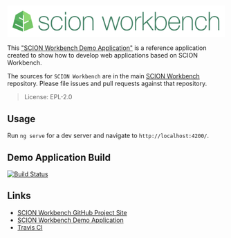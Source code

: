 [![SCION Workbench](https://github.com/SchweizerischeBundesbahnen/scion-workbench/raw/master/resources/site/logo/scion-workbench-banner.png)](https://github.com/SchweizerischeBundesbahnen/scion-workbench)

This ["SCION Workbench Demo Application"][demo-app] is a reference application created to show how to develop web applications based on SCION Workbench.

The sources for `SCION Workbench` are in the main [SCION Workbench](https://github.com/SchweizerischeBundesbahnen/scion-workbench) repository. Please file issues and pull requests against that repository.

> License: EPL-2.0

## Usage
Run `ng serve` for a dev server and navigate to `http://localhost:4200/`.

## Demo Application Build
[![Build Status](https://travis-ci.com/SchweizerischeBundesbahnen/scion-workbench-demo.svg?token=sT5ouhFsqwt9RmkLsQb8&branch=master)](https://travis-ci.com/SchweizerischeBundesbahnen/scion-workbench-demo)

## Links
- [SCION Workbench GitHub Project Site][project-site]
- [SCION Workbench Demo Application][demo-app]
- [Travis CI][travis-ci]

[project-site]: https://github.com/SchweizerischeBundesbahnen/scion-workbench
[demo-app]: https://schweizerischebundesbahnen.github.io/scion-workbench-demo/#/(view.6:heatmap//view.5:person/79//view.4:person/39//view.3:person/15//view.2:person/38//view.1:person/66//activity:person-list)?viewgrid=eyJpZCI6MSwic2FzaDEiOlsidmlld3BhcnQuMSIsInZpZXcuMSIsInZpZXcuMiIsInZpZXcuMSJdLCJzYXNoMiI6eyJpZCI6Miwic2FzaDEiOlsidmlld3BhcnQuMiIsInZpZXcuMyIsInZpZXcuMyJdLCJzYXNoMiI6eyJpZCI6Mywic2FzaDEiOlsidmlld3BhcnQuNCIsInZpZXcuNiIsInZpZXcuNiJdLCJzYXNoMiI6WyJ2aWV3cGFydC4zIiwidmlldy40Iiwidmlldy40Iiwidmlldy41Il0sInNwbGl0dGVyIjowLjQ4NTk2MTEyMzExMDE1MTEsImhzcGxpdCI6ZmFsc2V9LCJzcGxpdHRlciI6MC41NTk0MjQzMjY4MzM3OTc1LCJoc3BsaXQiOnRydWV9LCJzcGxpdHRlciI6MC4zMjI2Mjc3MzcyMjYyNzczLCJoc3BsaXQiOmZhbHNlfQ%3D%3D
[travis-ci]: https://travis-ci.com/SchweizerischeBundesbahnen/scion-workbench-demo
